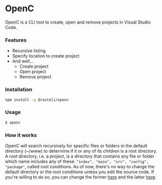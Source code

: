 # OpenC

OpenC is a CLI tool to create, open and remove projects in Visual Studio Code.

### Features

- Recursive listing
- Specify location to create project
- And well...
  - Create project
  - Open project
  - Remove project

### Installation

```bash
npm install -g @rasteli/openc
```

### Usage

```bash
$ openc
```

### How it works

OpenC will search recursively for specific files or folders in the default directory (~/www)
to determine if it or any of its children is a root directory. A root directory, i.e. a project,
is a directory that contains any file or folder which name includes any of these:
`"index", "main", "src", "config", "package"`, called root conditions. As of now, there's no way
to change the default directory or the root conditions unless you edit the source code. If you're
willing to do so, you can change the former [here](https://github.com/rasteli/openc/blob/89f5b7de1caa78c10ae4c22fa3829a3bf98541ed/src/index.ts#L25) and the latter [here](https://github.com/rasteli/openc/blob/89f5b7de1caa78c10ae4c22fa3829a3bf98541ed/src/utils/check-root-dir.ts#L4).
